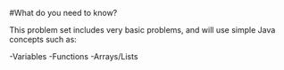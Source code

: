 #What do you need to know?

This problem set includes very basic problems, and will use simple Java concepts such as:

-Variables
-Functions
-Arrays/Lists 



